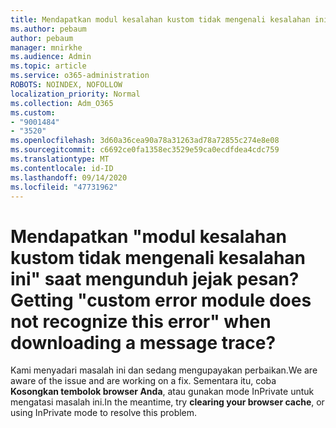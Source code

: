 ```yaml
---
title: Mendapatkan modul kesalahan kustom tidak mengenali kesalahan ini saat mengunduh jejak pesan?
ms.author: pebaum
author: pebaum
manager: mnirkhe
ms.audience: Admin
ms.topic: article
ms.service: o365-administration
ROBOTS: NOINDEX, NOFOLLOW
localization_priority: Normal
ms.collection: Adm_O365
ms.custom:
- "9001484"
- "3520"
ms.openlocfilehash: 3d60a36cea90a78a31263ad78a72855c274e8e08
ms.sourcegitcommit: c6692ce0fa1358ec3529e59ca0ecdfdea4cdc759
ms.translationtype: MT
ms.contentlocale: id-ID
ms.lasthandoff: 09/14/2020
ms.locfileid: "47731962"
---
```

# <a name="getting-custom-error-module-does-not-recognize-this-error-when-downloading-a-message-trace"></a><span data-ttu-id="eba15-102">Mendapatkan "modul kesalahan kustom tidak mengenali kesalahan ini" saat mengunduh jejak pesan?</span><span class="sxs-lookup"><span data-stu-id="eba15-102">Getting "custom error module does not recognize this error" when downloading a message trace?</span></span>

<span data-ttu-id="eba15-103">Kami menyadari masalah ini dan sedang mengupayakan perbaikan.</span><span class="sxs-lookup"><span data-stu-id="eba15-103">We are aware of the issue and are working on a fix.</span></span>  <span data-ttu-id="eba15-104">Sementara itu, coba **Kosongkan tembolok browser Anda**, atau gunakan mode InPrivate untuk mengatasi masalah ini.</span><span class="sxs-lookup"><span data-stu-id="eba15-104">In the meantime, try **clearing your browser cache**, or using InPrivate mode to resolve this problem.</span></span>